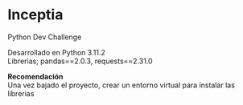 # Inceptia
Python Dev Challenge <br>

Desarrollado en Python 3.11.2 <br>
Librerias; pandas==2.0.3, requests==2.31.0 <br>

**Recomendación** <br>
Una vez bajado el proyecto, crear un entorno virtual para instalar las librerias 
